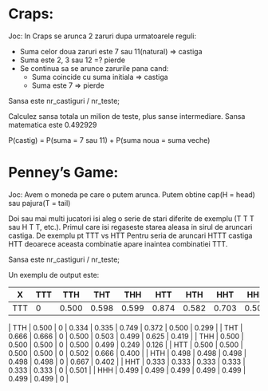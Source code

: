 # Craps:

Joc: In Craps se arunca 2 zaruri dupa urmatoarele reguli:
  - Suma celor doua zaruri este 7 sau 11(natural) => castiga
  - Suma este 2, 3 sau 12 =? pierde
  - Se continua sa se arunce zarurile pana cand:
    - Suma coincide cu suma initiala => castiga
    - Suma este 7 => pierde 

Sansa este nr_castiguri / nr_teste;

Calculez sansa totala un milion de teste, plus sanse intermediare.
Sansa matematica este 0.492929

P(castig) = P(suma = 7 sau 11) + P(suma noua = suma veche)


# Penney’s Game:

Joc: Avem o moneda pe care o putem arunca. Putem obtine cap(H = head) sau pajura(T = tail)

Doi sau mai multi jucatori isi aleg o serie de stari diferite de exemplu (T T T sau H T T, etc.).
Primul care isi regaseste starea aleasa in sirul de aruncari castiga.
De exemplu pt TTT vs HTT
Pentru seria de aruncari HTTT castiga HTT deoarece aceasta combinatie apare inaintea combinatiei TTT.

Sansa este nr_castiguri / nr_teste;

Un exemplu de output este:

| X | TTT | TTH | THT | THH | HTT | HTH | HHT | HHH |
| --- | --- | --- | --- | --- | --- | --- | --- | --- |
| TTT | 0 | 0.500 | 0.598 | 0.599 | 0.874 | 0.582 | 0.703 | 0.500 |

| TTH | 0.500 | 0 | 0.334 | 0.335 | 0.749 | 0.372 | 0.500 | 0.299 |
| THT | 0.666 | 0.666 | 0 | 0.500 | 0.503 | 0.499 | 0.625 | 0.419 |
| THH | 0.500 | 0.500 | 0.500 | 0 | 0.500 | 0.499 | 0.249 | 0.126 |
| HTT | 0.500 | 0.500 | 0.500 | 0.500 | 0 | 0.502 | 0.666 | 0.400 |
| HTH | 0.498 | 0.498 | 0.498 | 0.498 | 0.498 | 0 | 0.667 | 0.402 | 
| HHT | 0.333 | 0.333 | 0.333 | 0.333 | 0.333 | 0.333 | 0 | 0.501 | 
| HHH | 0.499 | 0.499 | 0.499 | 0.499 | 0.499 | 0.499 | 0.499 | 0 |


